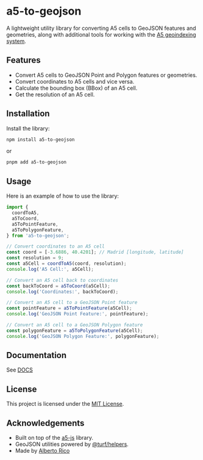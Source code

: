 # a5-to-geojson

A lightweight utility library for converting A5 cells to GeoJSON features and geometries, along with additional tools for working with the [A5 geoindexing system](https://a5geo.org/).

## Features

- Convert A5 cells to GeoJSON Point and Polygon features or geometries.
- Convert coordinates to A5 cells and vice versa.
- Calculate the bounding box (BBox) of an A5 cell.
- Get the resolution of an A5 cell.

## Installation

Install the library:

```bash
npm install a5-to-geojson
```

or

```bash
pnpm add a5-to-geojson
```

## Usage

Here is an example of how to use the library:

```javascript
import {
  coordToA5,
  a5ToCoord,
  a5ToPointFeature,
  a5ToPolygonFeature,
} from 'a5-to-geojson';

// Convert coordinates to an A5 cell
const coord = [-3.6886, 40.4201]; // Madrid [longitude, latitude]
const resolution = 9;
const a5Cell = coordToA5(coord, resolution);
console.log('A5 Cell:', a5Cell);

// Convert an A5 cell back to coordinates
const backToCoord = a5ToCoord(a5Cell);
console.log('Coordinates:', backToCoord);

// Convert an A5 cell to a GeoJSON Point feature
const pointFeature = a5ToPointFeature(a5Cell);
console.log('GeoJSON Point Feature:', pointFeature);

// Convert an A5 cell to a GeoJSON Polygon feature
const polygonFeature = a5ToPolygonFeature(a5Cell);
console.log('GeoJSON Polygon Feature:', polygonFeature);
```

## Documentation

See [DOCS](./docs/README.md)

## License

This project is licensed under the [MIT License](LICENSE).

## Acknowledgements

- Built on top of the [a5-js](https://www.npmjs.com/package/a5-js) library.
- GeoJSON utilities powered by [@turf/helpers](https://turfjs.org/).
- Made by [Alberto Rico](https://alrico.es)
